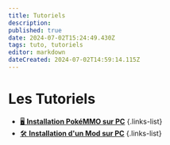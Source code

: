 ```yaml
---
title: Tutoriels
description: 
published: true
date: 2024-07-02T15:24:49.430Z
tags: tuto, tutoriels
editor: markdown
dateCreated: 2024-07-02T14:59:14.115Z
---
```


# Les Tutoriels

- [🖥️ **Installation PokéMMO sur PC**](https://team-rooket.dwcloud.fr/fr/Tutoriels/Installation_PokeMMO_PC)
{.links-list}
- [🛠️ **Installation d'un Mod sur PC**](https://team-rooket.dwcloud.fr/e/fr/Tutoriels/Installation_Mod_PC)
{.links-list}